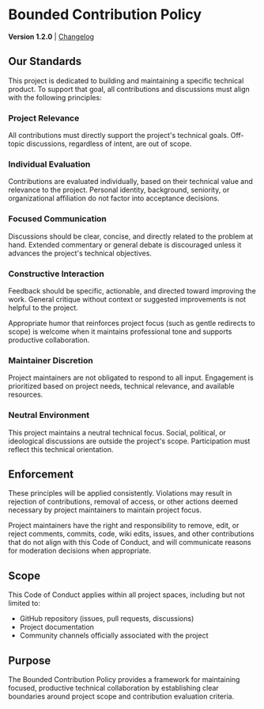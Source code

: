# Bounded Contribution Policy

**Version 1.2.0** | [Changelog](docs/CHANGELOG.md)

## Our Standards

This project is dedicated to building and maintaining a specific technical product. To support that goal, all contributions and discussions must align with the following principles:

### Project Relevance

All contributions must directly support the project's technical goals. Off-topic discussions, regardless of intent, are out of scope.

### Individual Evaluation

Contributions are evaluated individually, based on their technical value and relevance to the project. Personal identity, background, seniority, or organizational affiliation do not factor into acceptance decisions.

### Focused Communication

Discussions should be clear, concise, and directly related to the problem at hand. Extended commentary or general debate is discouraged unless it advances the project's technical objectives.

### Constructive Interaction

Feedback should be specific, actionable, and directed toward improving the work. General critique without context or suggested improvements is not helpful to the project.

Appropriate humor that reinforces project focus (such as gentle redirects to scope) is welcome when it maintains professional tone and supports productive collaboration.

### Maintainer Discretion

Project maintainers are not obligated to respond to all input. Engagement is prioritized based on project needs, technical relevance, and available resources.

### Neutral Environment

This project maintains a neutral technical focus. Social, political, or ideological discussions are outside the project's scope. Participation must reflect this technical orientation.

## Enforcement

These principles will be applied consistently. Violations may result in rejection of contributions, removal of access, or other actions deemed necessary by project maintainers to maintain project focus.

Project maintainers have the right and responsibility to remove, edit, or reject comments, commits, code, wiki edits, issues, and other contributions that do not align with this Code of Conduct, and will communicate reasons for moderation decisions when appropriate.

## Scope

This Code of Conduct applies within all project spaces, including but not limited to:

- GitHub repository (issues, pull requests, discussions)
- Project documentation
- Community channels officially associated with the project

## Purpose

The Bounded Contribution Policy provides a framework for maintaining focused, productive technical collaboration by establishing clear boundaries around project scope and contribution evaluation criteria.
